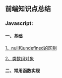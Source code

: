 ## 前端知识点总结

### Javascript:

#### 一、基础

[1、null和undefined的区别](https://github.com/yixirumeng/Front-End-Knowledge/The-difference-between-null-and-undefined.md)

[2、类数组对象](https://github.com/yixirumeng/Front-End-Knowledge/Similar-Array-Object.md)

#### 二、常用函数实现
